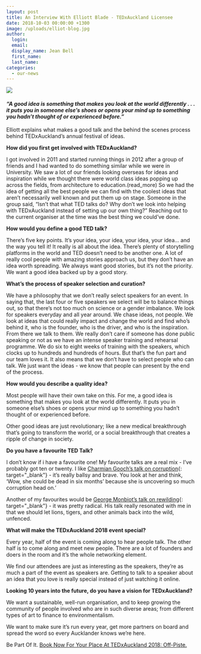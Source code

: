 ```yaml
---
layout: post
title: An Interview With Elliott Blade - TEDxAuckland Licensee
date: 2018-10-03 00:00:00 +1300
image: /uploads/elliot-blog.jpg
author:
  login:
  email:
  display_name: Jean Bell
  first_name:
  last_name:
categories:
  - our-news
---
```


![](/uploads/elliot-blog.jpg)

#### *“A good idea is something that makes you look at the world differently . . . it puts you in someone else’s shoes or opens your mind up to something you hadn’t thought of or experienced before.”&nbsp;*

Elliott explains what makes a good talk and the behind the scenes process behind TEDxAuckland’s annual festival of ideas.

**How did you first get involved with TEDxAuckland?**

I got involved in 2011 and started running things in 2012 after a group of friends and I had wanted to do something similar while we were in University. We saw a lot of our friends looking overseas for ideas and inspiration while we thought there were world class ideas popping up across the fields, from architecture to education.(read_more) So we had the idea of getting all the best people we can find with the coolest ideas that aren’t necessarily well known and put them up on stage. Someone in the group said, “Isn’t that what TED talks do? Why don’t we look into helping with TEDxAuckland instead of setting up our own thing?” Reaching out to the current organiser at the time was the best thing we could’ve done. <!--base32-c9gq6t9k68pp6eb7e4v78ebb6rw70w1pcnh6udkmcxrk8wkb68upwu1p69vqcd9pcdu30bb2c5tpactj-base32-->

**How would you define a good TED talk?**

There’s five key points. It’s your idea, your idea, your idea, your idea… and the way you tell it! It really is all about the idea. There’s plenty of storytelling platforms in the world and TED doesn’t need to be another one. A lot of really cool people with amazing stories approach us, but they don’t have an idea worth spreading. We always want good stories, but it’s not the priority. We want a good idea backed up by a good story.

**What’s the process of speaker selection and curation?**

We have a philosophy that we don’t really select speakers for an event. In saying that, the last four or five speakers we select will be to balance things out, so that there’s not too much on science or a gender imbalance. We look for speakers everyday and all year around. We chase ideas, not people. We look at ideas that could really impact and change the world and find who’s behind it, who is the founder, who is the driver, and who is the inspiration. From there we talk to them. We really don’t care if someone has done public speaking or not as we have an intense speaker training and rehearsal programme. We do six to eight weeks of training with the speakers, which clocks up to hundreds and hundreds of hours. But that’s the fun part and our team loves it. It also means that we don’t have to select people who can talk. We just want the ideas - we know that people can present by the end of the process.

**How would you describe a quality idea?**

Most people will have their own take on this. For me, a good idea is something that makes you look at the world differently. It puts you in someone else’s shoes or opens your mind up to something you hadn’t thought of or experienced before.

Other good ideas are just revolutionary; like a new medical breakthrough that’s going to transform the world, or a social breakthrough that creates a ripple of change in society.

**Do you have a favourite TED Talk?**

I don’t know if i have a favourite one! My favourite talks are a real mix - I’ve probably got ten or twenty. I like [Charmian Gooch’s talk on corruption](https://www.ted.com/talks/charmian_gooch_meet_global_corruption_s_hidden_players?language=en){: target="_blank"} - it’s really ballsy and brave. You look at her and think, ‘Wow, she could be dead in six months’ because she is uncovering so much corruption head on.’

Another of my favourites would be [George Monbiot’s talk on rewilding](https://www.ted.com/talks/george_monbiot_for_more_wonder_rewild_the_world?language=en){: target="_blank"} - it was pretty radical. His talk really resonated with me in that we should let lions, tigers, and other animals back into the wild, unfenced.

**What will make the TEDxAuckland 2018 event special?**

Every year, half of the event is coming along to hear people talk. The other half is to come along and meet new people. There are a lot of founders and doers in the room and it’s the whole networking element.

We find our attendees are just as interesting as the speakers, they’re as much a part of the event as speakers are. Getting to talk to a speaker about an idea that you love is really special instead of just watching it online.

**Looking 10 years into the future, do you have a vision for TEDxAuckland?**

We want a sustainable, well-run organisation, and to keep growing the community of people involved who are in such diverse areas; from different types of art to finance to environmentalism.

We want to make sure it’s run every year, get more partners on board and spread the word so every Aucklander knows we’re here.

Be Part Of It. [Book Now For Your Place At TEDxAuckland 2018: Off-Piste.](https://tedxauckland.com/events/2018/)
